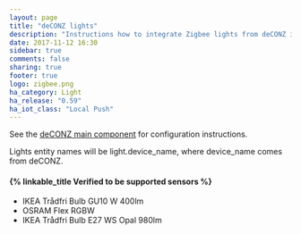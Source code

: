 ```yaml
---
layout: page
title: "deCONZ lights"
description: "Instructions how to integrate Zigbee lights from deCONZ into Home Assistant."
date: 2017-11-12 16:30
sidebar: true
comments: false
sharing: true
footer: true
logo: zigbee.png
ha_category: Light
ha_release: "0.59"
ha_iot_class: "Local Push"
---
```


See the [deCONZ main component](/components/deconz/) for configuration instructions.

Lights entity names will be light.device_name, where device_name comes from deCONZ.

#### {% linkable_title Verified to be supported sensors %}

- IKEA Trådfri Bulb GU10 W 400lm
- OSRAM Flex RGBW
- IKEA Trådfri Bulb E27 WS Opal 980lm